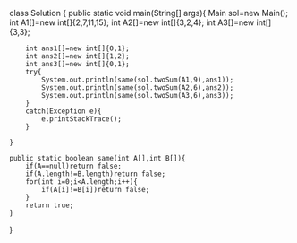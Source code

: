 
class Solution {
	public static void main(String[] args){
		Main sol=new Main();
		int A1[]=new int[]{2,7,11,15};
		int A2[]=new int[]{3,2,4};
		int A3[]=new int[]{3,3};
		
		int ans1[]=new int[]{0,1};
		int ans2[]=new int[]{1,2};
		int ans3[]=new int[]{0,1};
		try{
			System.out.println(same(sol.twoSum(A1,9),ans1));
			System.out.println(same(sol.twoSum(A2,6),ans2));
			System.out.println(same(sol.twoSum(A3,6),ans3));
		}
		catch(Exception e){
			e.printStackTrace();
		}
		
	}
	
	public static boolean same(int A[],int B[]){
		if(A==null)return false;
		if(A.length!=B.length)return false;
		for(int i=0;i<A.length;i++){
			if(A[i]!=B[i])return false;
		}
		return true;
	}
}

